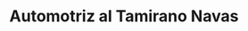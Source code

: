 ---
title: "Automotriz al Tamirano Navas"
url: /quito/automotriz-al-tamirano-navas/
shop: Autowerkstatt
---